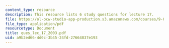 ```yaml
---
content_type: resource
description: This resource lists 6 study questions for lecture 17.
file: https://ol-ocw-studio-app-production.s3.amazonaws.com/courses/9-01-neuroscience-and-behavior-fall-2003/a9b2ed664d0c3b4524fd27664837e193_ques_lec_17_2003.pdf
file_type: application/pdf
resourcetype: Document
title: ques_lec_17_2003.pdf
uid: a9b2ed66-4d0c-3b45-24fd-27664837e193
---
```

